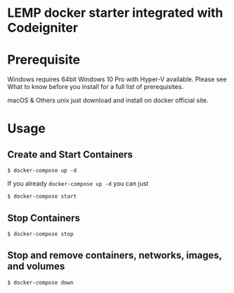 # LEMP docker starter integrated with Codeigniter

# Prerequisite

Windows requires 64bit Windows 10 Pro with Hyper-V available. Please see What to know before you install for a full list of prerequisites.

macOS & Others unix just download and install on docker official site.

# Usage

## Create and Start Containers

```
$ docker-compose up -d
```

If you already ```docker-compose up -d``` you can just

```
$ docker-compose start
```

## Stop Containers

```
$ docker-compose stop
```

## Stop and remove containers, networks, images, and volumes

```
$ docker-compose down
```